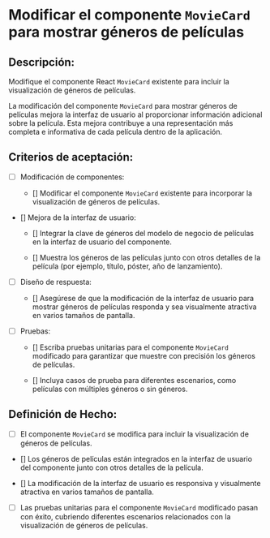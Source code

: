 # Modificar el componente `MovieCard` para mostrar géneros de películas

## Descripción:

Modifique el componente React `MovieCard` existente para incluir la visualización de géneros de películas.

La modificación del componente `MovieCard` para mostrar géneros de películas mejora la interfaz de usuario al proporcionar información adicional sobre la película. Esta mejora contribuye a una representación más completa e informativa de cada película dentro de la aplicación.

## Criterios de aceptación:

- [ ] Modificación de componentes:

     - [] Modificar el componente `MovieCard` existente para incorporar la visualización de géneros de películas.

- [] Mejora de la interfaz de usuario:

     - [] Integrar la clave de géneros del modelo de negocio de películas en la interfaz de usuario del componente.

     - [] Muestra los géneros de las películas junto con otros detalles de la película (por ejemplo, título, póster, año de lanzamiento).

- [ ] Diseño de respuesta:

     - [] Asegúrese de que la modificación de la interfaz de usuario para mostrar géneros de películas responda y sea visualmente atractiva en varios tamaños de pantalla.

- [ ] Pruebas:

     - [] Escriba pruebas unitarias para el componente `MovieCard` modificado para garantizar que muestre con precisión los géneros de películas.

     - [] Incluya casos de prueba para diferentes escenarios, como películas con múltiples géneros o sin géneros.

## Definición de Hecho:

- [ ] El componente `MovieCard` se modifica para incluir la visualización de géneros de películas.

- [] Los géneros de películas están integrados en la interfaz de usuario del componente junto con otros detalles de la película.

- [] La modificación de la interfaz de usuario es responsiva y visualmente atractiva en varios tamaños de pantalla.

- [ ] Las pruebas unitarias para el componente `MovieCard` modificado pasan con éxito, cubriendo diferentes escenarios relacionados con la visualización de géneros de películas.